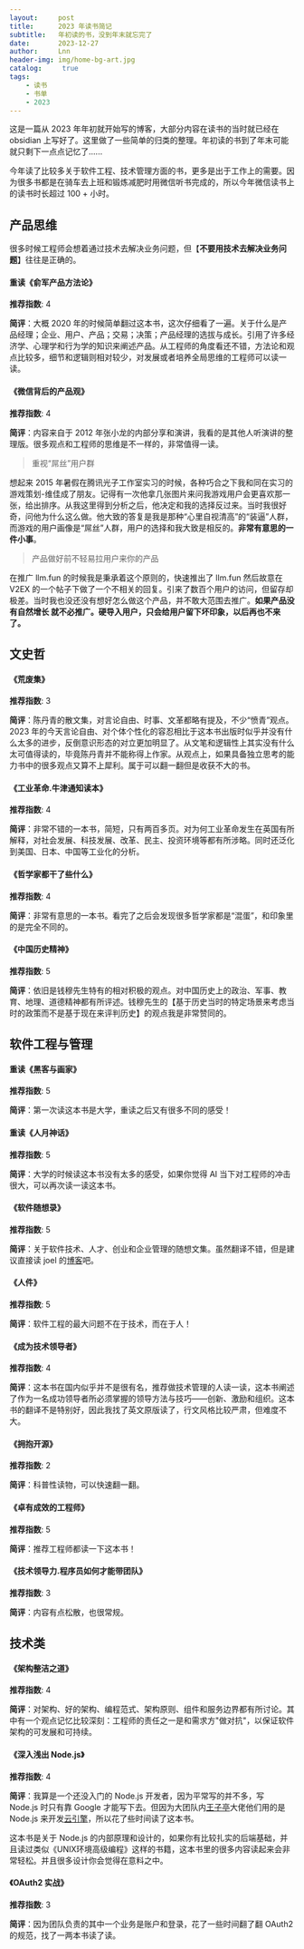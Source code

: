```yaml
---
layout:     post
title:      2023 年读书简记
subtitle:   年初读的书，没到年末就忘完了
date:       2023-12-27
author:     Lnn
header-img: img/home-bg-art.jpg
catalog: 	 true
tags:
    - 读书
    - 书单
    - 2023
---
```



这是一篇从 2023 年年初就开始写的博客，大部分内容在读书的当时就已经在 obsidian 上写好了。这里做了一些简单的归类的整理。年初读的书到了年末可能就只剩下一点点记忆了......

今年读了比较多关于软件工程、技术管理方面的书，更多是出于工作上的需要。因为很多书都是在骑车去上班和锻炼减肥时用微信听书完成的，所以今年微信读书上的读书时长超过 100 + 小时。

## 产品思维

很多时候工程师会想着通过技术去解决业务问题，但【**不要用技术去解决业务问题**】往往是正确的。

#### 重读《俞军产品方法论》

**推荐指数**: 4

**简评**：大概 2020 年的时候简单翻过这本书，这次仔细看了一遍。关于什么是产品经理；企业、用户、产品；交易；决策；产品经理的选拔与成长。引用了许多经济学、心理学和行为学的知识来阐述产品。从工程师的角度看还不错，方法论和观点比较多，细节和逻辑则相对较少，对发展或者培养全局思维的工程师可以读一读。


#### 《微信背后的产品观》

**推荐指数**: 4

**简评**：内容来自于 2012 年张小龙的内部分享和演讲，我看的是其他人听演讲的整理版。很多观点和工程师的思维是不一样的，非常值得一读。

> 重视“屌丝”用户群

想起来 2015 年暑假在腾讯光子工作室实习的时候，各种巧合之下我和同在实习的游戏策划-维佳成了朋友。记得有一次他拿几张图片来问我游戏用户会更喜欢那一张，给出排序。从我这里得到分析之后，他决定和我的选择反过来。当时我很好奇，问他为什么这么做。他大致的答复是我是那种“心里自视清高”的“装逼”人群，而游戏的用户画像是“屌丝”人群，用户的选择和我大致是相反的。**非常有意思的一件小事**。

> 产品做好前不轻易拉用户来你的产品

在推广 llm.fun 的时候我是秉承着这个原则的，快速推出了 llm.fun 然后故意在 V2EX 的一个帖子下做了一个不相关的回复。引来了数百个用户的访问，但留存却极差。当时我也没还没有想好怎么做这个产品，并不敢大范围去推广。**如果产品没有自然增长 就不必推广。硬导入用户，只会给用户留下坏印象，以后再也不来了。**

## 文史哲

#### 《荒废集》

**推荐指数**: 3

**简评**：陈丹青的散文集，对言论自由、时事、文革都略有提及，不少“愤青”观点。2023 年的今天言论自由、对个体个性化的容忍相比于这本书出版时似乎并没有什么太多的进步，反倒意识形态的对立更加明显了。从文笔和逻辑性上其实没有什么太可值得读的，毕竟陈丹青并不能称得上作家。从观点上，如果具备独立思考的能力书中的很多观点又算不上犀利。属于可以翻一翻但是收获不大的书。


#### 《工业革命.牛津通知读本》

**推荐指数**: 4

**简评**：非常不错的一本书，简短，只有两百多页。对为何工业革命发生在英国有所解释，对社会发展、科技发展、改革、民主、投资环境等都有所涉略。同时还泛化到美国、日本、中国等工业化的分析。


#### 《哲学家都干了些什么》

**推荐指数**: 4

**简评**：非常有意思的一本书。看完了之后会发现很多哲学家都是“混蛋”，和印象里的是完全不同的。

#### 《中国历史精神》

**推荐指数**: 5

**简评**：依旧是钱穆先生特有的相对积极的观点。对中国历史上的政治、军事、教育、地理、道德精神都有所评述。钱穆先生的【基于历史当时的特定场景来考虑当时的政策而不是基于现在来评判历史】的观点我是非常赞同的。


## 软件工程与管理

#### 重读《黑客与画家》

**推荐指数**: 5

**简评**：第一次读这本书是大学，重读之后又有很多不同的感受！


#### 重读《人月神话》

**推荐指数**: 5

**简评**：大学的时候读这本书没有太多的感受，如果你觉得 AI 当下对工程师的冲击很大，可以再次读一读这本书。


#### 《软件随想录》

**推荐指数**: 5

**简评**：关于软件技术、人才、创业和企业管理的随想文集。虽然翻译不错，但是建议直接读 joel 的[博客](https://www.joelonsoftware.com/)吧。


#### 《人件》

**推荐指数**: 5

**简评**：软件工程的最大问题不在于技术，而在于人！


#### 《成为技术领导者》

**推荐指数**: 4

**简评**：这本书在国内似乎并不是很有名，推荐做技术管理的人读一读，这本书阐述了作为一名成功领导者所必须掌握的领导方法与技巧——创新、激励和组织。这本书的翻译不是特别好，因此我找了英文原版读了，行文风格比较严肃，但难度不大。

#### 《拥抱开源》

**推荐指数**: 2

**简评**：科普性读物，可以快速翻一翻。

#### 《卓有成效的工程师》

**推荐指数**: 5

**简评**：推荐工程师都读一下这本书！


#### 《技术领导力.程序员如何才能带团队》

**推荐指数**: 3

**简评**：内容有点松散，也很常规。


## 技术类

#### 《架构整洁之道》

**推荐指数**: 4

**简评**：对架构、好的架构、编程范式、架构原则、组件和服务边界都有所讨论。其中有一个观点记忆比较深刻：工程师的责任之一是和需求方"做对抗"，以保证软件架构的可发展和可持续。


#### 《深入浅出 Node.js》

**推荐指数**: 4

**简评**：我算是一个还没入门的 Node.js 开发者，因为平常写的并不多，写 Node.js 时只有靠 Google 才能写下去。但因为大团队内[王子亭](https://jysperm.me)大佬他们用的是 Node.js 来开发[云引擎](https://www.leancloud.cn/engine/)，所以花了些时间读了这本书。

这本书是关于 Node.js 的内部原理和设计的，如果你有比较扎实的后端基础，并且读过类似《UNIX环境高级编程》这样的书籍，这本书里的很多内容读起来会非常轻松。并且很多设计你会觉得在意料之中。

#### 《OAuth2 实战》

**推荐指数**: 3

**简评**：因为团队负责的其中一个业务是账户和登录，花了一些时间翻了翻 OAuth2 的规范，找了一两本书读了读。